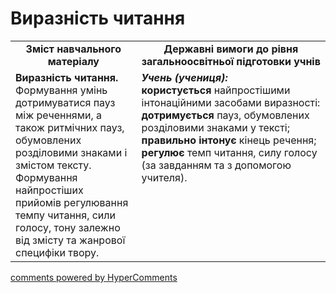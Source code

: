 <div id="hypercomments_widget" class="js-hypercomments-widget invisible"></div>

# Виразність читання

<table>
  <tr>
    <td width="40%" align="center"><b>Зміст навчального матеріалу<b></td>
    <td width="60%" align="center"><b>Державні вимоги до рівня загальноосвітньої підготовки учнів</b></td>
  </tr>
  <tr>
    <td width="40%" style="vertical-align:top !important;">
<b>Виразність читання.</b><br>
Формування умінь дотримуватися пауз між реченнями, а також ритмічних пауз, обумовлених розділовими знаками і змістом тексту.<br>
Формування найпростіших прийомів регулювання темпу читання, сили голосу, тону залежно від змісту та жанрової специфіки твору.<br></td>
    <td width="60%" style="vertical-align:top !important;">
<i><b>Учень (учениця):</b></i><br>
<b>користується</b> найпростішими інтонаційними засобами виразності: <b>дотримується</b> пауз, обумовлених розділовими знаками у тексті;<br> 
<b>правильно інтонує</b> кінець речення; <b>регулює</b> темп читання, силу голосу (за завданням та з допомогою учителя).<br></td>
  </tr>
</table>

<div class="js-hypercomments-container">
<a href="http://hypercomments.com" class="hc-link" title="comments widget">comments powered by HyperComments</a>
</div>